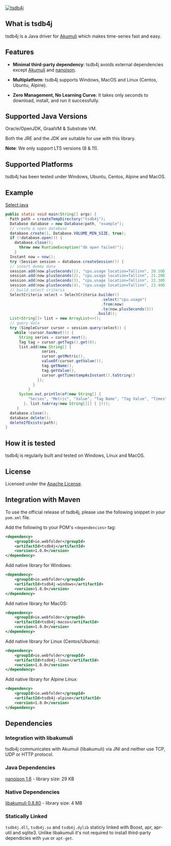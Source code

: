 [![tsdb4j](https://github.com/webfolderio/tsdb4j/workflows/tsdb4j/badge.svg)](https://github.com/webfolderio/tsdb4j/actions)

## What is tsdb4j

tsdb4j is a Java driver for [Akumuli](https://github.com/akumuli/Akumuli) which makes time-series fast and easy.

## Features

* **Minimal third-party dependency**: tsdb4j avoids external dependencies except [Akumuli](https://github.com/akumuli/Akumuli) and [nanojson](https://github.com/mmastrac/nanojson).

* **Multiplatform**: tsdb4j supports Windows, MacOS and Linux (Centos, Ubuntu, Alpine).

* **Zero Management, No Learning Curve**: It takes only seconds to download, install, and run it successfully.

Supported Java Versions
---------------------

Oracle/OpenJDK, GraalVM & Substrate VM.

Both the JRE and the JDK are suitable for use with this library.

__Note__: We only support LTS versions (8 & 11).

Supported Platforms
-----------------

tsdb4j has been tested under Windows, Ubuntu, Centos, Alpine and MacOS.

Example
------

[Select.java](https://github.com/webfolderio/tsdb4j/blob/master/src/test/java/io/webfolder/tsdb4j/example/Select.java)

```java
public static void main(String[] args) {
  Path path = createTempDirectory("tsdb4j");
  Database database = new Database(path, "example");
  // create & open database
  database.create(1, Database.VOLUME_MIN_SIZE, true);
  if (!database.open()) {
    database.close();
      throw new RuntimeException("db open failed!");
    }
  Instant now = now();
  try (Session session = database.createSession()) {
  // insert dummy data
  session.add(now.plusSeconds(1), "cpu.usage location=Tallinn", 20.10D);
  session.add(now.plusSeconds(2), "cpu.usage location=Tallinn", 21.20D);
  session.add(now.plusSeconds(3), "cpu.usage location=Tallinn", 22.30D);
  session.add(now.plusSeconds(4), "cpu.usage location=Tallinn", 23.40D);
  // build select criteria
  SelectCriteria select = SelectCriteria.builder()
                                          .select("cpu.usage")
                                          .from(now)
                                          .to(now.plusSeconds(5))
                                        .build();
  List<String[]> list = new ArrayList<>();
  // query data
  try (SimpleCursor cursor = session.query(select)) {
    while (cursor.hasNext()) {
      String series = cursor.next();
      Tag tag = cursor.getTags().get(0);
      list.add(new String[] {
                series,
                cursor.getMetric(),
                valueOf(cursor.getValue()),
                tag.getName(),
                tag.getValue(),
                cursor.getTimestampAsInstant().toString()
              });
            }
          }
      System.out.println(of(new String[] {
          "Series", "Metric", "Value", "Tag Name", "Tag Value", "Timestamp"
        }, list.toArray(new String[][] { })));
     }
  database.close();
  database.delete();
  deleteIfExists(path);
}
```

How it is tested
---------------
tsdb4j is regularly built and tested on Windows, Linux and MacOS.

License
-------
Licensed under the [Apache License](https://github.com/webfolderio/tsdb4j/blob/master/LICENSE).


Integration with Maven
----------------------

To use the official release of tsdb4j, please use the following snippet in your `pom.xml` file.

Add the following to your POM's `<dependencies>` tag:

```xml
<dependency>
    <groupId>io.webfolder</groupId>
    <artifactId>tsdb4j</artifactId>
    <version>1.0.0</version>
</dependency>
```

Add native library for Windows:

```xml
<dependency>
    <groupId>io.webfolder</groupId>
    <artifactId>tsdb4j-windows</artifactId>
    <version>1.0.0</version>
</dependency>
```
Add
native library for MacOS:

```xml
<dependency>
    <groupId>io.webfolder</groupId>
    <artifactId>tsdb4j-macos</artifactId>
    <version>1.0.0</version>
</dependency>
```

Add native library for Linux (Centos/Ubuntu):

```xml
<dependency>
    <groupId>io.webfolder</groupId>
    <artifactId>tsdb4j-linux</artifactId>
    <version>1.0.0</version>
</dependency>
```

Add native library for Alpine Linux:

```xml
<dependency>
    <groupId>io.webfolder</groupId>
    <artifactId>tsdb4j-alpine</artifactId>
    <version>1.0.0</version>
</dependency>
```

Dependencies
-----------

### Integration with libakumuli

tsdb4j communicates with Akumuli (libakumuli) via JNI and neither use TCP, UDP or HTTP protocol.

### Java Dependencies
[nanojson 1.6](https://github.com/mmastrac/nanojson) - library size: 29 KB

### Native Dependencies
[libakumuli 0.8.80](https://github.com/akumuli/Akumuli) - library size: 4 MB

### Statically Linked 
`tsdb4j.dll`, `tsdb4j.so` and `tsdb4j.dylib` staticly linked with Boost, apr, apr-util and sqlite3. Unlike libakumuli it's not required to install third-party dependicies with `yum` or `apt-get`.
